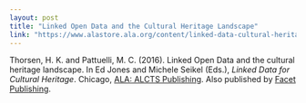 ```yaml
---
layout: post
title: "Linked Open Data and the Cultural Heritage Landscape"
link: "https://www.alastore.ala.org/content/linked-data-cultural-heritage-alcts-monograph"
---
```


Thorsen, H. K. and Pattuelli, M. C. (2016). Linked Open Data and the cultural heritage landscape. 
In Ed Jones and Michele Seikel (Eds.), *Linked Data for Cultural Heritage*. 
Chicago, [ALA: ALCTS Publishing](https://www.alastore.ala.org/content/linked-data-cultural-heritage-alcts-monograph). 
Also published by [Facet Publishing](http://www.facetpublishing.co.uk/title.php?id=301621#.Wnk1tainFPZ).
